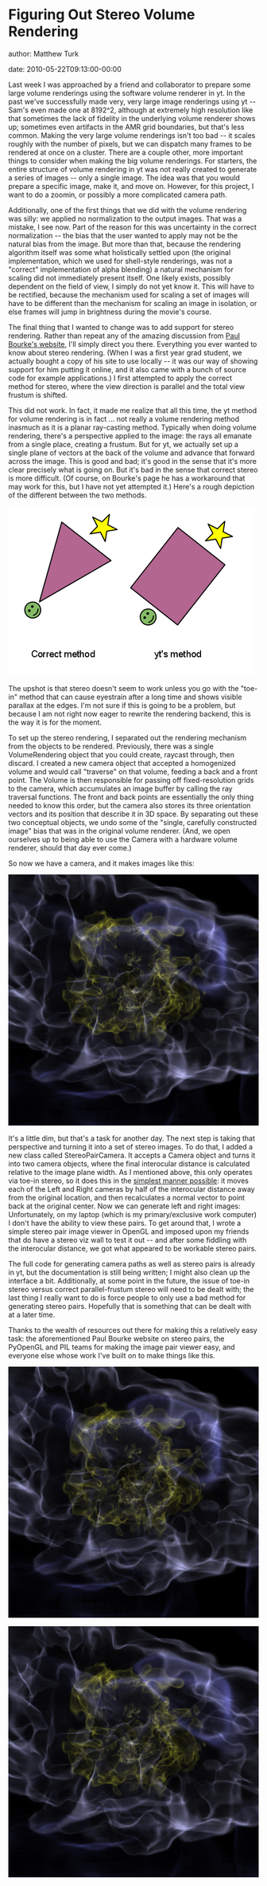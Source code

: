 # Figuring Out Stereo Volume Rendering

author: Matthew Turk

date: 2010-05-22T09:13:00-00:00

Last week I was approached by a friend and collaborator to prepare some
large volume renderings using the software volume renderer in yt. In the
past we've successfully made very, very large image renderings using yt
-- Sam's even made one at 8192^2, although at extremely high resolution
like that sometimes the lack of fidelity in the underlying volume
renderer shows up; sometimes even artifacts in the AMR grid boundaries,
but that's less common. Making the very large volume renderings isn't
too bad -- it scales roughly with the number of pixels, but we can
dispatch many frames to be rendered at once on a cluster. There are a
couple other, more important things to consider when making the big
volume renderings. For starters, the entire structure of volume
rendering in yt was not really created to generate a series of images --
only a single image. The idea was that you would prepare a specific
image, make it, and move on. However, for this project, I want to do a
zoomin, or possibly a more complicated camera path.

Additionally, one of the first things that we did with the volume
rendering was silly: we applied no normalization to the output images.
That was a mistake, I see now. Part of the reason for this was
uncertainty in the correct normalization -- the bias that the user
wanted to apply may not be the natural bias from the image. But more
than that, because the rendering algorithm itself was some what
holistically settled upon (the original implementation, which we used
for shell-style renderings, was not a "correct" implementation of alpha
blending) a natural mechanism for scaling did not immediately present
itself. One likely exists, possibly dependent on the field of view, I
simply do not yet know it. This will have to be rectified, because the
mechanism used for scaling a set of images will have to be different
than the mechanism for scaling an image in isolation, or else frames
will jump in brightness during the movie's course.

The final thing that I wanted to change was to add support for stereo
rendering. Rather than repeat any of the amazing discussion from [Paul
Bourke's
website](http://local.wasp.uwa.edu.au/~pbourke/miscellaneous/stereographics/stereorender/),
I'll simply direct you there. Everything you ever wanted to know about
stereo rendering. (When I was a first year grad student, we actually
bought a copy of his site to use locally -- it was our way of showing
support for him putting it online, and it also came with a bunch of
source code for example applications.) I first attempted to apply the
correct method for stereo, where the view direction is parallel and the
total view frustum is shifted.

This did not work. In fact, it made me realize that all this time, the
yt method for volume rendering is in fact ... not really a volume
rendering method inasmuch as it is a planar ray-casting method.
Typically when doing volume rendering, there's a perspective applied to
the image: the rays all emanate from a single place, creating a frustum.
But for yt, we actually set up a single plane of vectors at the back of
the volume and advance that forward across the image. This is good and
bad; it's good in the sense that it's more clear precisely what is going
on. But it's bad in the sense that correct stereo is more difficult. (Of
course, on Bourke's page he has a workaround that may work for this, but
I have not yet attempted it.) Here's a rough depiction of the different
between the two methods.

![image](/img/RenderingMechanisminyt.png)

The upshot is that stereo doesn't seem to work unless you go with the
"toe-in" method that can cause eyestrain after a long time and shows
visible parallax at the edges. I'm not sure if this is going to be a
problem, but because I am not right now eager to rewrite the rendering
backend, this is the way it is for the moment.

To set up the stereo rendering, I separated out the rendering mechanism
from the objects to be rendered. Previously, there was a single
VolumeRendering object that you could create, raycast through, then
discard. I created a new camera object that accepted a homogenized
volume and would call "traverse" on that volume, feeding a back and a
front point. The Volume is then responsible for passing off
fixed-resolution grids to the camera, which accumulates an image buffer
by calling the ray traversal functions. The front and back points are
essentially the only thing needed to know this order, but the camera
also stores its three orientation vectors and its position that describe
it in 3D space. By separating out these two conceptual objects, we undo
some of the "single, carefully constructed image" bias that was in the
original volume renderer. (And, we open ourselves up to being able to
use the Camera with a hardware volume renderer, should that day ever
come.)

So now we have a camera, and it makes images like this:

![image](/img/c_0001.png)

It's a little dim, but that's a task for another day. The next step is
taking that perspective and turning it into a set of stereo images. To
do that, I added a new class called StereoPairCamera. It accepts a
Camera object and turns it into two camera objects, where the final
interocular distance is calculated relative to the image plane width. As
I mentioned above, this only operates via toe-in stereo, so it does this
in the [simplest manner
possible](http://hg.enzotools.org/yt/file/739181d1a069/yt/extensions/volume_rendering/camera.py#l137):
it moves each of the Left and Right cameras by half of the interocular
distance away from the original location, and then recalculates a normal
vector to point back at the original center. Now we can generate left
and right images: Unfortunately, on my laptop (which is my
primary/exclusive work computer) I don't have the ability to view these
pairs. To get around that, I wrote a simple stereo pair image viewer in
OpenGL and imposed upon my friends that do have a stereo viz wall to
test it out -- and after some fiddling with the interocular distance, we
got what appeared to be workable stereo pairs.

The full code for generating camera paths as well as stereo pairs is
already in yt, but the documentation is still being written; I might
also clean up the interface a bit. Additionally, at some point in the
future, the issue of toe-in stereo versus correct parallel-frustum
stereo will need to be dealt with; the last thing I really want to do is
force people to only use a bad method for generating stereo pairs.
Hopefully that is something that can be dealt with at a later time.

Thanks to the wealth of resources out there for making this a relatively
easy task: the aforementioned Paul Bourke website on stereo pairs, the
PyOpenGL and PIL teams for making the image pair viewer easy, and
everyone else whose work I've built on to make things like this.

![image](/img/l_0001.png)

![image](/img/r_0001.png)
